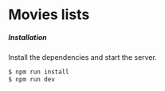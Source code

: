 # Movies lists
##### Installation
Install the dependencies and start the server.

```sh
$ npm run install
$ npm run dev
```
